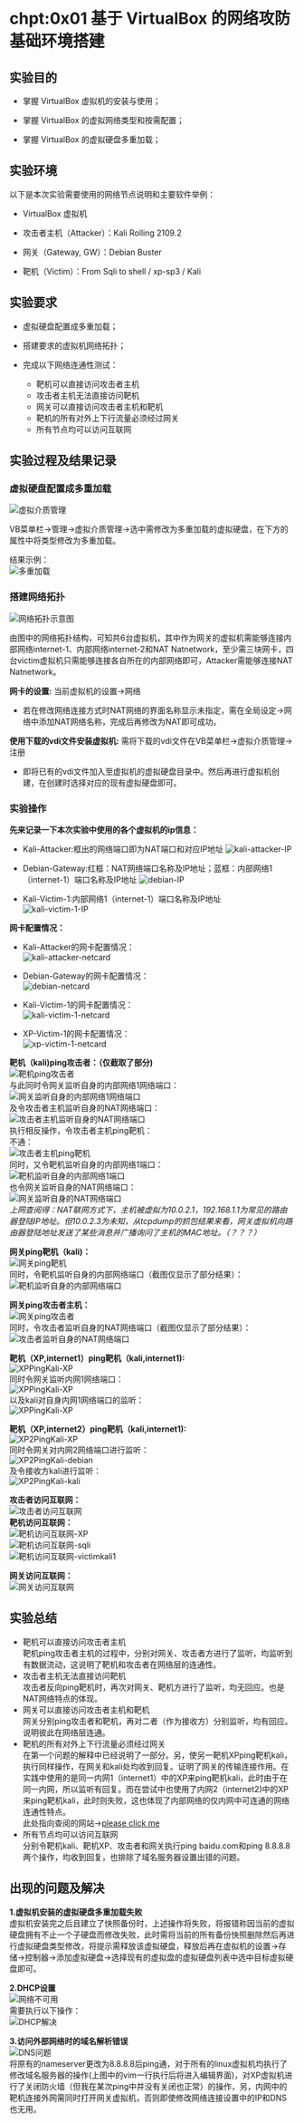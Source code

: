 # chpt:0x01 基于 VirtualBox 的网络攻防基础环境搭建

## 实验目的

* 掌握 VirtualBox 虚拟机的安装与使用；

* 掌握 VirtualBox 的虚拟网络类型和按需配置；

* 掌握 VirtualBox 的虚拟硬盘多重加载；

## 实验环境

以下是本次实验需要使用的网络节点说明和主要软件举例：

* VirtualBox 虚拟机

* 攻击者主机（Attacker）：Kali Rolling 2109.2

* 网关（Gateway, GW）：Debian Buster

* 靶机（Victim）：From Sqli to shell / xp-sp3 / Kali

## 实验要求

* 虚拟硬盘配置成多重加载；

* 搭建要求的虚拟机网络拓扑；

* 完成以下网络连通性测试：
  * 靶机可以直接访问攻击者主机  
  * 攻击者主机无法直接访问靶机
  * 网关可以直接访问攻击者主机和靶机
  * 靶机的所有对外上下行流量必须经过网关
  * 所有节点均可以访问互联网

## 实验过程及结果记录

### 虚拟硬盘配置成多重加载

![虚拟介质管理](./images/VirtualMedia.bmp)  

VB菜单栏->管理->虚拟介质管理->选中需修改为多重加载的虚拟硬盘，在下方的属性中将类型修改为多重加载。

结果示例：  
![多重加载](./images/MultipleLoad.bmp)  

### 搭建网络拓扑

![网络拓扑示意图](./images/NetworkTopology.bmp)  

由图中的网络拓扑结构，可知共6台虚拟机，其中作为网关的虚拟机需能够连接内部网络internet-1、内部网络internet-2和NAT Natnetwork，至少需三块网卡，四台victim虚拟机只需能够连接各自所在的内部网络即可，Attacker需能够连接NAT Natnetwork。

**网卡的设置:** 当前虚拟机的设置->网络

* 若在修改网络连接方式时NAT网络的界面名称显示未指定，需在全局设定->网络中添加NAT网络名称，完成后再修改为NAT即可成功。

**使用下载的vdi文件安装虚拟机:** 需将下载的vdi文件在VB菜单栏->虚拟介质管理->注册

* 即将已有的vdi文件加入至虚拟机的虚拟硬盘目录中。然后再进行虚拟机创建，在创建时选择对应的现有虚拟硬盘即可。

### 实验操作

**先来记录一下本次实验中使用的各个虚拟机的ip信息：**

* Kali-Attacker:框出的网络端口即为NAT端口和对应IP地址
![kali-attacker-IP](./images/kali-attacker_ip.png)  

* Debian-Gateway:红框：NAT网络端口名称及IP地址；蓝框：内部网络1（internet-1）端口名称及IP地址
![debian-IP](./images/debian_ip.png)  

* Kali-Victim-1:内部网络1（internet-1）端口名称及IP地址  
![kali-victim-1-IP](./images/kali-victim-1_ip.png)  

**网卡配置情况：**

* Kali-Attacker的网卡配置情况：  
![kali-attacker-netcard](./images/kali-attacker-netcard.png)  

* Debian-Gateway的网卡配置情况：  
![debian-netcard](./images/debian-netcard.png)  

* Kali-Victim-1的网卡配置情况：  
![kali-victim-1-netcard](./images/kali-victim-1-netcard.png)  

* XP-Victim-1的网卡配置情况：  
![xp-victim-1-netcard](./images/xp-victim-1-netcard.png)  

**靶机（kali)ping攻击者：（仅截取了部分)**  
![靶机ping攻击者](./images/VictimkaliPingAttacker.png)  
与此同时令网关监听自身的内部网络1网络端口：  
![网关监听自身的内部网络1网络端口](./images/DebianListen1.png)  
及令攻击者主机监听自身的NAT网络端口：  
![攻击者主机监听自身的NAT网络端口](./images/AttackerListen1.png)  
执行相反操作，令攻击者主机ping靶机：  
不通：  
![攻击者主机ping靶机](./images/AttackerPingVictimkali.png)  
同时，又令靶机监听自身的内部网络1端口：  
![靶机监听自身的内部网络1端口](./images/VictimListen2.png)  
也令网关监听自身的NAT网络端口：  
![网关监听自身的NAT网络端口](./images/DebianListen2.png)  
*上网查阅得：NAT联网方式下，主机被虚拟为10.0.2.1，192.168.1.1为常见的路由器登陆IP地址。但10.0.2.3为未知，从tcpdump的抓包结果来看，网关虚拟机向路由器登陆地址发送了某些消息并广播询问了主机的MAC地址。（？？？）*

**网关ping靶机（kali)：**  
![网关ping靶机](./images/DebianPingVictimkali.png)  
同时，令靶机监听自身的内部网络端口（截图仅显示了部分结果）：  
![靶机监听自身的内部网络端口](./images/VictimListen3.png)  

**网关ping攻击者主机：**  
![网关ping攻击者](./images/DebianPingAttacker.png)  
同时，令攻击者监听自身的NAT网络端口（截图仅显示了部分结果）：  
![攻击者监听自身的NAT网络端口](./images/AttackerListen2.png)  

**靶机（XP,internet1）ping靶机（kali,internet1):**  
![XPPingKali-XP](./images/XPPingKali-XP.png)  
同时令网关监听内网1网络端口：  
![XPPingKali-XP](./images/XPPingKali-debian.png)  
以及kali对自身内网1网络端口的监听：  
![XPPingKali-XP](./images/XPPingKali-Kali.png)

**靶机（XP,internet2）ping靶机（kali,internet1):**  
![XP2PingKali-XP](./images/XP2PingKali-XP.png)  
同时令网关对内网2网络端口进行监听：  
![XP2PingKali-debian](./images/XP2PingKali-debian.png)  
及令接收方kali进行监听：  
![XP2PingKali-kali](./images/XP2PingKali-kali.png)  

**攻击者访问互联网：**  
![攻击者访问互联网](./images/AttackerOut.png)  
**靶机访问互联网：**  
![靶机访问互联网-XP](./images/VictimOut1.png)  
![靶机访问互联网-sqli](./images/VictimOut2.png)  
![靶机访问互联网-victimkali1](./images/VictimOut3.png)  

**网关访问互联网：**  
![网关访问互联网](./images/DebianOut.png)  

## 实验总结

* 靶机可以直接访问攻击者主机  
靶机ping攻击者主机的过程中，分别对网关、攻击者方进行了监听，均监听到有数据流动，这说明了靶机和攻击者在网络层的连通性。
* 攻击者主机无法直接访问靶机  
攻击者反向ping靶机时，再次对网关、靶机方进行了监听，均无回应。也是NAT网络特点的体现。
* 网关可以直接访问攻击者主机和靶机  
网关分别ping攻击者和靶机，再对二者（作为接收方）分别监听，均有回应。说明彼此在网络层连通。
* 靶机的所有对外上下行流量必须经过网关  
在第一个问题的解释中已经说明了一部分。另，使另一靶机XPping靶机kali，执行同样操作，在网关和kali处均收到回复。证明了网关的传输连接作用。在实践中使用的是同一内网1（internet1）中的XP来ping靶机kali，此时由于在同一内网，所以监听有回复。而在尝试中也使用了内网2（internet2)中的XP来ping靶机kali，此时则失败，这也体现了内部网络的仅内网中可连通的网络连通性特点。  
此处指向查阅的网站->[please click me](https://blog.csdn.net/ning521513/article/details/78441392)
* 所有节点均可以访问互联网  
分别令靶机kali、靶机XP、攻击者和网关执行ping baidu.com和ping 8.8.8.8两个操作，均收到回复，也排除了域名服务器设置出错的问题。

## 出现的问题及解决

**1.虚拟机安装的虚拟硬盘多重加载失败**  
虚拟机安装完之后且建立了快照备份时，上述操作将失败，将报错称因当前的虚拟硬盘拥有不止一个子硬盘而修改失败，此时需将当前的所有备份快照删除然后再进行虚拟硬盘类型修改，将提示需释放该虚拟硬盘，释放后再在虚拟机的设置->存储->控制器->添加虚拟硬盘->选择现有的虚拟盘的虚拟硬盘列表中选中目标虚拟硬盘即可。

**2.DHCP设置**  
![网络不可用](./images/problem1.png)  
需要执行以下操作：  
![DHCP解决](./images/problem1-solve.png)  

**3.访问外部网络时的域名解析错误**  
![DNS问题](./images/problem2.png)  
将原有的nameserver更改为8.8.8.8后ping通，对于所有的linux虚拟机均执行了修改域名服务器的操作(上图中的vim一行执行后将进入编辑界面)，对XP虚拟机进行了关闭防火墙（但我在某次ping中并没有关闭也正常）的操作，另，内网中的靶机连接外网需同时打开网关虚拟机，否则即使修改网络连接设置中的IP和DNS也无用。
